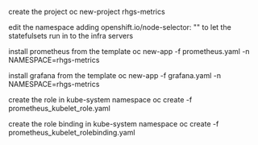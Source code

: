 create the project
oc new-project rhgs-metrics

edit the namespace adding
    openshift.io/node-selector: ""
to let the statefulsets run in to the infra servers

install prometheus from the template
oc new-app -f prometheus.yaml -n NAMESPACE=rhgs-metrics

install grafana from the template
oc new-app -f grafana.yaml -n NAMESPACE=rhgs-metrics

create the role in kube-system namespace
oc create -f prometheus_kubelet_role.yaml 

create the role binding in kube-system namespace 
oc create -f prometheus_kubelet_rolebinding.yaml
